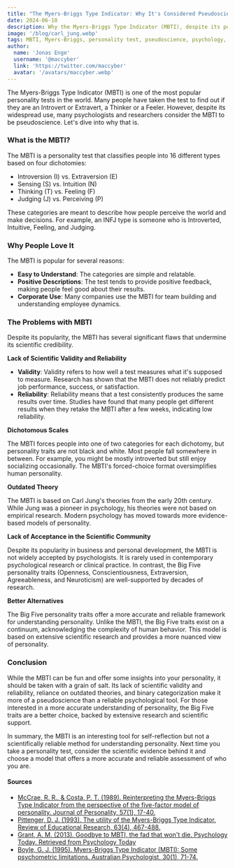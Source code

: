 ```yaml
---
title: "The Myers-Briggs Type Indicator: Why It's Considered Pseudoscience"
date: 2024-06-18
description: Why the Myers-Briggs Type Indicator (MBTI), despite its popularity, is considered pseudoscience due to its lack of scientific validity, reliability, and its outdated theoretical basis.
image: '/blog/carl_jung.webp'
tags: MBTI, Myers-Briggs, personality test, pseudoscience, psychology, personality types, Carl Jung, Big Five personality traits, scientific validity, reliability, personality assessment, personality research, introversion, extraversion, sensing, intuition, thinking, feeling, judging, perceiving, corporate team building, psychological tools, evidence-based models
author:
  name: 'Jonas Enge'
  username: '@maccyber'
  link: 'https://twitter.com/maccyber'
  avatar: '/avatars/maccyber.webp'
---
```


The Myers-Briggs Type Indicator (MBTI) is one of the most popular personality tests in the world. Many people have taken the test to find out if they are an Introvert or Extravert, a Thinker or a Feeler. However, despite its widespread use, many psychologists and researchers consider the MBTI to be pseudoscience. Let's dive into why that is.

### What is the MBTI?

The MBTI is a personality test that classifies people into 16 different types based on four dichotomies:

- Introversion (I) vs. Extraversion (E)
- Sensing (S) vs. Intuition (N)
- Thinking (T) vs. Feeling (F)
- Judging (J) vs. Perceiving (P)

These categories are meant to describe how people perceive the world and make decisions. For example, an INFJ type is someone who is Introverted, Intuitive, Feeling, and Judging.

### Why People Love It

The MBTI is popular for several reasons:

- **Easy to Understand**: The categories are simple and relatable.
- **Positive Descriptions**: The test tends to provide positive feedback, making people feel good about their results.
- **Corporate Use**: Many companies use the MBTI for team building and understanding employee dynamics.

### The Problems with MBTI

Despite its popularity, the MBTI has several significant flaws that undermine its scientific credibility.

**Lack of Scientific Validity and Reliability**

- **Validity**: Validity refers to how well a test measures what it's supposed to measure. Research has shown that the MBTI does not reliably predict job performance, success, or satisfaction.
- **Reliability**: Reliability means that a test consistently produces the same results over time. Studies have found that many people get different results when they retake the MBTI after a few weeks, indicating low reliability.

**Dichotomous Scales**

The MBTI forces people into one of two categories for each dichotomy, but personality traits are not black and white. Most people fall somewhere in between. For example, you might be mostly introverted but still enjoy socializing occasionally. The MBTI's forced-choice format oversimplifies human personality.

**Outdated Theory**

The MBTI is based on Carl Jung's theories from the early 20th century. While Jung was a pioneer in psychology, his theories were not based on empirical research. Modern psychology has moved towards more evidence-based models of personality.

**Lack of Acceptance in the Scientific Community**

Despite its popularity in business and personal development, the MBTI is not widely accepted by psychologists. It is rarely used in contemporary psychological research or clinical practice. In contrast, the Big Five personality traits (Openness, Conscientiousness, Extraversion, Agreeableness, and Neuroticism) are well-supported by decades of research.

**Better Alternatives**

The Big Five personality traits offer a more accurate and reliable framework for understanding personality. Unlike the MBTI, the Big Five traits exist on a continuum, acknowledging the complexity of human behavior. This model is based on extensive scientific research and provides a more nuanced view of personality.

### Conclusion

While the MBTI can be fun and offer some insights into your personality, it should be taken with a grain of salt. Its lack of scientific validity and reliability, reliance on outdated theories, and binary categorization make it more of a pseudoscience than a reliable psychological tool. For those interested in a more accurate understanding of personality, the Big Five traits are a better choice, backed by extensive research and scientific support.

In summary, the MBTI is an interesting tool for self-reflection but not a scientifically reliable method for understanding personality. Next time you take a personality test, consider the scientific evidence behind it and choose a model that offers a more accurate and reliable assessment of who you are.

#### **Sources**

- [McCrae, R. R., & Costa, P. T. (1989). Reinterpreting the Myers-Briggs Type Indicator from the perspective of the five-factor model of personality. Journal of Personality, 57(1), 17-40.](https://doi.org/10.1111/j.1467-6494.1989.tb00759.x)
- [Pittenger, D. J. (1993). The utility of the Myers-Briggs Type Indicator. Review of Educational Research, 63(4), 467-488.](https://doi.org/10.3102/00346543063004467)
- [Grant, A. M. (2013). Goodbye to MBTI, the fad that won't die. Psychology Today. Retrieved from Psychology Today](https://www.psychologytoday.com/us/blog/give-and-take/201309/goodbye-to-mbti-the-fad-that-wont-die)
- [Boyle, G. J. (1995). Myers-Briggs Type Indicator (MBTI): Some psychometric limitations. Australian Psychologist, 30(1), 71-74.](https://doi.org/10.1080/00050069508259607)
